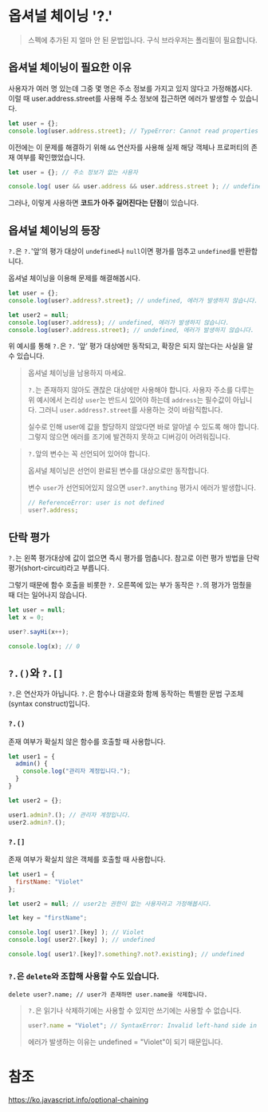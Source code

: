 # 옵셔널 체이닝 '?.'

> 스펙에 추가된 지 얼마 안 된 문법입니다. 구식 브라우저는 폴리필이 필요합니다.

## 옵셔널 체이닝이 필요한 이유
사용자가 여러 명 있는데 그중 몇 명은 주소 정보를 가지고 있지 않다고 가정해봅시다.
이럴 때 user.address.street를 사용해 주소 정보에 접근하면 에러가 발생할 수 있습니다.
```javascript
let user = {};
console.log(user.address.street); // TypeError: Cannot read properties of undefined (reading 'street')
```

이전에는 이 문제를 해결하기 위해 `&&` 연산자를 사용해 실제 해당 객체나 프로퍼티의 존재 여부를 확인했었습니다.
```javascript
let user = {}; // 주소 정보가 없는 사용자

console.log( user && user.address && user.address.street ); // undefined, 에러가 발생하지 않습니다.
```
그러나, 이렇게 사용하면 **코드가 아주 길어진다는 단점**이 있습니다.

## 옵셔널 체이닝의 등장
`?.`은 `?.`'앞’의 평가 대상이 `undefined`나 `null`이면 평가를 멈추고 `undefined`를 반환합니다.

옵셔널 체이닝을 이용해 문제를 해결해봅시다.
```javascript
let user = {};
console.log(user?.address?.street); // undefined, 에러가 발생하지 않습니다.

let user2 = null;
console.log(user?.address); // undefined, 에러가 발생하지 않습니다.
console.log(user?.address.street); // undefined, 에러가 발생하지 않습니다.
```
위 예시를 통해 `?.`은 `?.` ‘앞’ 평가 대상에만 동작되고, 확장은 되지 않는다는 사실을 알 수 있습니다.

> 옵셔널 체이닝을 남용하지 마세요.
>
> `?.`는 존재하지 않아도 괜찮은 대상에만 사용해야 합니다.
> 사용자 주소를 다루는 위 예시에서 논리상 `user`는 반드시 있어야 하는데 `address`는 필수값이 아닙니다. 그러니 `user.address?.street`를 사용하는 것이 바람직합니다.
>
>실수로 인해 user에 값을 할당하지 않았다면 바로 알아낼 수 있도록 해야 합니다. 그렇지 않으면 에러를 조기에 발견하지 못하고 디버깅이 어려워집니다.


> `?.`앞의 변수는 꼭 선언되어 있어야 합니다.
> 
> 옵셔널 체이닝은 선언이 완료된 변수를 대상으로만 동작합니다.
> 
> 변수 `user`가 선언되어있지 않으면 `user?.anything` 평가시 에러가 발생합니다.
> ```javascript
> // ReferenceError: user is not defined
> user?.address;
> ```

## 단락 평가
`?.`는 왼쪽 평가대상에 값이 없으면 즉시 평가를 멈춥니다. 참고로 이런 평가 방법을 단락 평가(short-circuit)라고 부릅니다.

그렇기 때문에 함수 호출을 비롯한 `?.` 오른쪽에 있는 부가 동작은 `?.`의 평가가 멈췄을 때 더는 일어나지 않습니다.

```javascript
let user = null;
let x = 0;

user?.sayHi(x++);

console.log(x); // 0
```

## `?.()`와 `?.[]`
`?.`은 연산자가 아닙니다. `?.`은 함수나 대괄호와 함께 동작하는 특별한 문법 구조체(syntax construct)입니다.

### `?.()`
존재 여부가 확실치 않은 함수를 호출할 때 사용합니다.

```javascript
let user1 = {
  admin() {
    console.log("관리자 계정입니다.");
  }
}

let user2 = {};

user1.admin?.(); // 관리자 계정입니다.
user2.admin?.();
```

### `?.[]`
존재 여부가 확실치 않은 객체를 호출할 때 사용합니다.

```javascript
let user1 = {
  firstName: "Violet"
};

let user2 = null; // user2는 권한이 없는 사용자라고 가정해봅시다.

let key = "firstName";

console.log( user1?.[key] ); // Violet
console.log( user2?.[key] ); // undefined

console.log( user1?.[key]?.something?.not?.existing); // undefined
```

### `?.`은 `delete`와 조합해 사용할 수도 있습니다.
```javascirpt
delete user?.name; // user가 존재하면 user.name을 삭제합니다.
```

> `?.`은 읽기나 삭제하기에는 사용할 수 있지만 쓰기에는 사용할 수 없습니다.
> 
> ```javascript
> user?.name = "Violet"; // SyntaxError: Invalid left-hand side in assignment
> ```
> 에러가 발생하는 이유는 undefined = "Violet"이 되기 때문입니다.


# 참조
https://ko.javascript.info/optional-chaining
